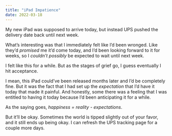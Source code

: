```yaml
---
title: "iPad Impatience"
date: 2022-03-18
---
```


My new iPad was supposed to arrive today, but instead UPS pushed the delivery date back until next week.

What’s interesting was that I immediately felt like I’d been wronged. Like they’d _promised_ me it’d come today, and I’d been looking forward to it for weeks, so I _couldn’t possibly_ be expected to wait until next week.

I felt like this for a while. But as the stages of grief go, I guess eventually I hit acceptance.

I mean, this iPad could’ve been released months later and I’d be completely fine. But it was the fact that I had set up the _expectation_ that I’d have it today that made it painful. And honestly, some there was a feeling that I was entitled to having it today because I’d been anticipating it for a while.

As the saying goes, _happiness = reality - expectations_.

But it’ll be okay. Sometimes the world is tipped slightly out of your favor, and it still ends up being okay. I can refresh the UPS tracking page for a couple more days.
